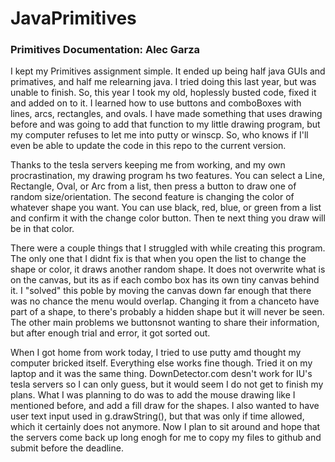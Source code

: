 # JavaPrimitives
### Primitives Documentation: Alec Garza

I kept my Primitives assignment simple. It ended up being half java GUIs and primatives, and half me relearning java. I tried doing this last year, but was unable to finish. So, this year I took my old, hoplessly busted code, fixed it and added on to it. I learned how to use buttons and comboBoxes with lines, arcs, rectangles, and ovals. I have made something that uses drawing before and was going to add that function to my little drawing program, but my computer refuses to let me into putty or winscp. So, who knows if I'll even be able to update the code in this repo to the current version.
  
Thanks to the tesla servers keeping me from working, and my own procrastination, my drawing program hs two features. You can select a Line, Rectangle, Oval, or Arc from a list, then press a button to draw one of random size/orientation. The second feature is changing the color of whatever shape you want. You can use black, red, blue, or green from a list and confirm it with the change color button. Then te next thing you draw will be in that color.

There were a couple things that I struggled with while creating this program. The only one that I didnt fix is that when you open the list to change the shape or color, it draws another random shape. It does not overwrite what is on the canvas, but its as if each combo box has its own tiny canvas behind it. I "solved" this poble by moving the canvas down far enough that there was no chance the menu would overlap. Changing it from a chanceto have part of a shape, to there's probably a hidden shape but it will never be seen. The other main problems we buttonsnot wanting to share their information, but after enough trial and error, it got sorted out.

When I got home from work today, I tried to use putty amd thought my computer bricked itself. Everything else works fine though. Tried it on my laptop and it was the same thing. DownDetector.com desn't work for IU's tesla servers so I can only guess, but it would seem I do not get to finish my plans. What I was planning to do was to add the mouse drawing like I mentioned before, and add a fill draw for the shapes. I also wanted to have user text input used in g.drawString(), but that was only if time allowed, which it certainly does not anymore. Now I plan to sit around and hope that the servers come back up long enogh for me to copy my files to github and submit before the deadline.
